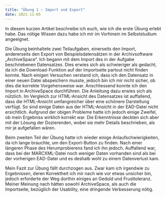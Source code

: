 ```yaml
---
title: "Übung 1 – Import und Export"
date: 2021-11-05
---
```


In diesem kurzen Artikel beschreibe ich euch, wie ich die erste Übung erlebt habe. Das nötige Wissen dazu habe ich mir im Vorhinein im Selbststudium angeeignet. 

Die Übung beinhaltete zwei Teilaufgaben, einerseits den Import, andererseits den Export von Beispielsdatensätzen in der Archivsoftware „ArchiveSpace“. 
Ich begann mit dem Import des in der Aufgabe beschriebenen Datensatzes. Dies erwies sich als schwieriger als gedacht, da ich die Download-Funktion auf der 
Importseite partout nicht finden konnte. Nach einigen Versuchen verstand ich, dass ich den Datensatz in einer neuen Datei abspeichern musste, jedoch bin 
ich mir nicht sicher, ob dies die korrekte Vorgehensweise war. Anschliessend konnte ich den Import in ArchiveSpace durchführen. 
Die Anleitung dazu erwies sich als nützlich. Im Vergleich zur HTML-Ansicht des Datensatzes ist auffallend, dass die HTML-Ansicht umfangreicher über eine 
schönere Darstellung verfügt. So sind einige Daten aus der HTML-Ansicht in der EAD-Datei nicht ersichtlich. Aufgrund der obigen Probleme hatte ich jedoch einige Zweifel, 
ob mein Ergebniss wirklich korrekt war. Die Erkenntnisse deckten sich aber mit der Lösung der Dozierenden, wobei sie mehr Details beschrieben, als mir je aufgefallen wären.

Beim zweiten Teil der Übung hatte ich wieder einige Anlaufschwierigkeiten, da ich lange brauchte, um den Export-Button zu finden. Nach einer längeren Phase des 
Herumprobierens fand ich ihn jedoch. Auffallend war, dass bei der MARCXML-Datei noch weniger Daten vorhanden sind als bei der vorherigen EAD-Datei und es deshalb 
wohl zu einem Datenverlust kam.

Mein Fazit zur Übung fällt durchzogen aus. Zwar kam ich irgendwie zu Ergebnissen, deren Korrektheit ich mir nach wie vor etwas unsicher bin, jedoch erforderte 
der Weg dorthin einiges an Geduld und Frusttoleranz. Meiner Meinung nach hätten sowohl ArchiveSpace, als auch die Importseite, bezüglich 
der Usability, eine dringende Verbesserung nötig.
